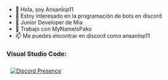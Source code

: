 - 👋 Hola, soy Ansanlop11
- 👀 Estoy interesado en la programación de bots en discord
- 🌱 Junior Developer de Mia
- 💞️ Trabajo con MyNameIsPako
- 📫 Me puedes encontrar en discord como ansanlop11


### Visual Studio Code:

<div style="display: flex; justify-content: space-between; align-items: flex-start; padding: 10px;">
    <a href="https://discord.com/users/758347870675009616">
        <img src="https://lanyard.cnrad.dev/api/758347870675009616?theme=dark&showDisplayName=true&idleMessage=Ahora%20mismo%20no%20estoy%20haciendo%20nada...&animated=true" alt="Discord Presence">
    </a>
</div>

<!---
Ansanlop1107/Ansanlop1107 is a ✨ special ✨ repository because its `README.md` (this file) appears on your GitHub profile.
You can click the Preview link to take a look at your changes.
--->
